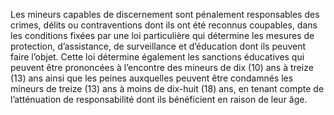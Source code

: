 Les mineurs capables de discernement sont pénalement responsables des crimes, délits ou contraventions dont ils ont été reconnus coupables, dans les conditions fixées par une loi particulière qui détermine les mesures de protection, d’assistance, de surveillance et d’éducation dont ils peuvent faire l’objet.
Cette loi détermine également les sanctions éducatives qui peuvent être prononcées à l’encontre des mineurs de dix (10) ans à treize (13) ans ainsi que les peines auxquelles peuvent être condamnés les mineurs de treize (13) ans à moins de dix-huit (18) ans, en tenant compte de l’atténuation de responsabilité dont ils bénéficient en raison de leur âge.